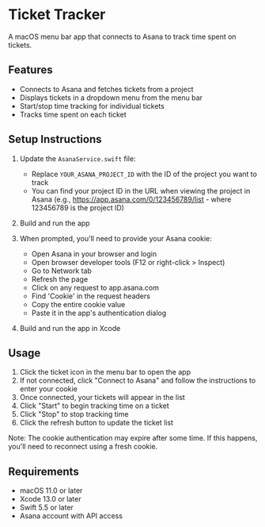 # Ticket Tracker

A macOS menu bar app that connects to Asana to track time spent on tickets.

## Features

- Connects to Asana and fetches tickets from a project
- Displays tickets in a dropdown menu from the menu bar
- Start/stop time tracking for individual tickets
- Tracks time spent on each ticket

## Setup Instructions

1. Update the `AsanaService.swift` file:
   - Replace `YOUR_ASANA_PROJECT_ID` with the ID of the project you want to track
   - You can find your project ID in the URL when viewing the project in Asana
     (e.g., https://app.asana.com/0/123456789/list - where 123456789 is the project ID)

2. Build and run the app

3. When prompted, you'll need to provide your Asana cookie:
   - Open Asana in your browser and login
   - Open browser developer tools (F12 or right-click > Inspect)
   - Go to Network tab
   - Refresh the page
   - Click on any request to app.asana.com
   - Find 'Cookie' in the request headers
   - Copy the entire cookie value
   - Paste it in the app's authentication dialog

3. Build and run the app in Xcode

## Usage

1. Click the ticket icon in the menu bar to open the app
2. If not connected, click "Connect to Asana" and follow the instructions to enter your cookie
3. Once connected, your tickets will appear in the list
4. Click "Start" to begin tracking time on a ticket
5. Click "Stop" to stop tracking time
6. Click the refresh button to update the ticket list

Note: The cookie authentication may expire after some time. If this happens, you'll need to reconnect using a fresh cookie.

## Requirements

- macOS 11.0 or later
- Xcode 13.0 or later
- Swift 5.5 or later
- Asana account with API access